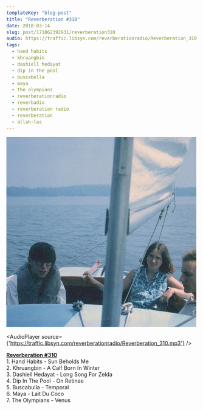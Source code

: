 ```yaml
---
templateKey: "blog-post"
title: "Reverberation #310"
date: 2018-03-14
slug: post/171862392931/reverberation310
audio: https://traffic.libsyn.com/reverberationradio/Reverberation_310.mp3
tags:
  - hand habits
  - khruangbin
  - dashiell hedayat
  - dip in the pool
  - buscabella
  - maya
  - the olympians
  - reverberationradio
  - reverbadio
  - reverberation radio
  - reverberation
  - allah-las
---
```


![Reverberation #310](../images/1e4c8a861f1c41400ea60344334e8fd42ce62bb18bcb3eeb3f64781301a7b94c.jpg)

<AudioPlayer source={'https://traffic.libsyn.com/reverberationradio/Reverberation_310.mp3'} />

<p><b><a href="https://traffic.libsyn.com/reverberationradio/Reverberation_310.mp3">Reverberation #310</a></b><br />1. Hand Habits - Sun Beholds Me<br />2. Khruangbin - A Calf Born In Winter<br />3. Dashiell Hedayat - Long Song For Zelda<br />4. Dip In The Pool - On Retinae<br />5. Buscabulla - Temporal<br />6. Maya - Lait Du Coco<br />7. The Olympians - Venus</p>
